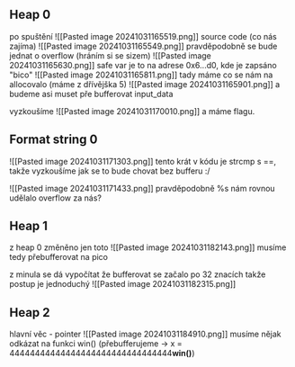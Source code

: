 ## Heap 0
po spuštění
![[Pasted image 20241031165519.png]]
source code (co nás zajíma)
![[Pasted image 20241031165549.png]]
pravděpodobně se bude jednat o overflow (hráním si se sizem)
![[Pasted image 20241031165630.png]]
safe var je to na adrese 0x6...d0, kde je zapsáno "bico"
![[Pasted image 20241031165811.png]]
tady máme co se nám na allocovalo (máme z dřívějška 5)
![[Pasted image 20241031165901.png]]
a budeme asi muset pře bufferovat input_data

vyzkoušíme
![[Pasted image 20241031170010.png]]
a máme flagu.

## Format string 0
![[Pasted image 20241031171303.png]]
tento krát v kódu je strcmp s \==, takže vyzkoušíme jak se to bude chovat bez bufferu :/

![[Pasted image 20241031171433.png]]
pravděpodobně %s nám rovnou udělalo overflow za nás?

## Heap 1
z heap 0 změněno jen toto
![[Pasted image 20241031182143.png]]
musíme tedy přebufferovat na pico

z minula se dá vypočítat že bufferovat se začalo po 32 znacích
takže postup je jednoduchý
![[Pasted image 20241031182315.png]]

## Heap 2
hlavní věc - pointer
![[Pasted image 20241031184910.png]]
musíme nějak odkázat na funkci win()
(přebufferujeme -> x = 44444444444444444444444444444444**win()**)
